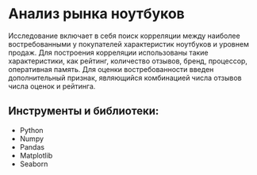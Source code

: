 # Анализ рынка ноутбуков 

Исследование включает в себя поиск корреляции между наиболее востребованными у покупателей характеристик ноутбуков и уровнем продаж. Для построения корреляции использованы такие характеристики, как рейтинг, количество отзывов, бренд, процессор, оперативная память. Для оценки востребованности введен дополнительный признак, являющийся комбинацией числа отзывов числа оценок и рейтинга.

## Инструменты и библиотеки:
* Python
* Numpy
* Pandas
* Matplotlib
* Seaborn

